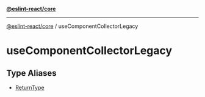 [**@eslint-react/core**](../../../README.md)

***

[@eslint-react/core](../../../README.md) / useComponentCollectorLegacy

# useComponentCollectorLegacy

## Type Aliases

- [ReturnType](type-aliases/ReturnType.md)
